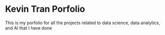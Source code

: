 # Kevin Tran Porfolio
This is my porfolio for all the projects related to data science, data analytics, and AI that I have done
